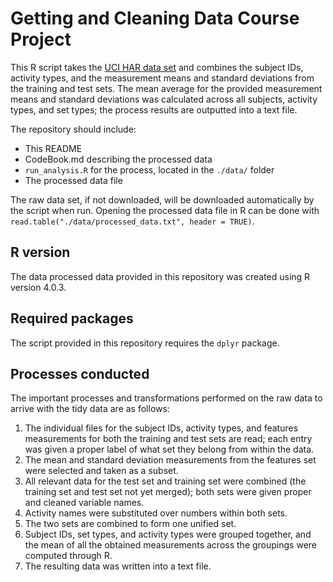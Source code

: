 # Getting and Cleaning Data Course Project

This R script takes the [UCI HAR data set](https://d396qusza40orc.cloudfront.net/getdata%2Fprojectfiles%2FUCI%20HAR%20Dataset.zip) and combines the subject IDs, activity types, and the measurement means and standard deviations from the training and test sets. The mean average for the provided measurement means and standard deviations was calculated across all subjects, activity types, and set types; the process results are outputted into a text file.

The repository should include:
* This README
* CodeBook.md describing the processed data
* `run_analysis.R` for the process, located in the `./data/` folder
* The processed data file

The raw data set, if not downloaded, will be downloaded automatically by the script when run. Opening the processed data file in R can be done with `read.table("./data/processed_data.txt", header = TRUE)`.

## R version

The data processed data provided in this repository was created using R version 4.0.3.

## Required packages

The script provided in this repository requires the `dplyr` package.

## Processes conducted

The important processes and transformations performed on the raw data to arrive with the tidy data are as follows:
1. The individual files for the subject IDs, activity types, and features measurements for both the training and test sets are read; each entry was given a proper label of what set they belong from within the data.
1. The mean and standard deviation measurements from the features set were selected and taken as a subset.
1. All relevant data for the test set and training set were combined (the training set and test set not yet merged); both sets were given proper and cleaned variable names.
1. Activity names were substituted over numbers within both sets.
1. The two sets are combined to form one unified set.
1. Subject IDs, set types, and activity types were grouped together, and the mean of all the obtained measurements across the groupings were computed through R.
1. The resulting data was written into a text file.